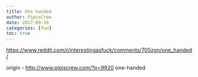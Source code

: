 ```yaml
---
title: One handed
author: PipisCrew
date: 2017-09-16
categories: [fun]
toc: true
---
```


https://www.reddit.com/r/interestingasfuck/comments/705zgn/one_handed/

origin - http://www.pipiscrew.com/?p=9920 one-handed